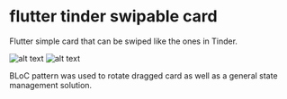 # flutter tinder swipable card

Flutter simple card that can be swiped like the ones in Tinder.


![alt text](https://i.hizliresim.com/1149hss.png)
![alt text](https://i.hizliresim.com/ji1wr5y.png)




BLoC pattern was used to rotate dragged card as well as a general state management solution.
